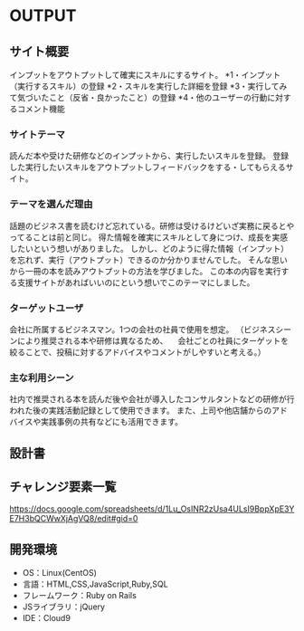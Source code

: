 # OUTPUT

## サイト概要
インプットをアウトプットして確実にスキルにするサイト。
*1・インプット（実行するスキル）の登録
*2・スキルを実行した詳細を登録
*3・実行してみて気づいたこと（反省・良かったこと）の登録
*4・他のユーザーの行動に対するコメント機能

### サイトテーマ
読んだ本や受けた研修などのインプットから、実行したいスキルを登録。
登録した実行したいスキルをアウトプットしフィードバックをする・してもらえるサイト。

### テーマを選んだ理由
話題のビジネス書を読むけど忘れている。研修は受けるけどいざ実務に戻るとやってることは前と同じ。
得た情報を確実にスキルとして身につけ、成長を実感したいという想いがありました。
しかし、どのように得た情報（インプット）を忘れず、実行（アウトプット）できるのか分かりませんでした。
そんな思いから一冊の本を読みアウトプットの方法を学びました。
この本の内容を実行する支援サイトがあればいいのにという想いでこのテーマにしました。

### ターゲットユーザ
会社に所属するビジネスマン。1つの会社の社員で使用を想定。
（ビジネスシーンにより推奨される本や研修は異なるため、
　会社ごとの社員にターゲットを絞ることで、投稿に対するアドバイスやコメントがしやすいと考える。）

### 主な利用シーン
社内で推奨される本を読んだ後や会社が導入したコンサルタントなどの研修が行われた後の実践活動記録として使用できます。
また、上司や他店舗からのアドバイスや実践事例の共有などにも活用できます。

## 設計書


## チャレンジ要素一覧
https://docs.google.com/spreadsheets/d/1Lu_OsINR2zUsa4ULsI9BppXpE3YE7H3bQCWwXjAgVQ8/edit#gid=0

## 開発環境
- OS：Linux(CentOS)
- 言語：HTML,CSS,JavaScript,Ruby,SQL
- フレームワーク：Ruby on Rails
- JSライブラリ：jQuery
- IDE：Cloud9